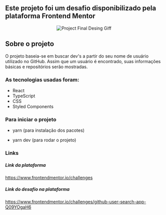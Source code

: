 ## Este projeto foi um desafio disponibilizado pela plataforma Frontend Mentor
<div align="center">
  
![Project Final Desing Giff](https://user-images.githubusercontent.com/43121767/161606035-6d0bfcdb-2ace-488e-85eb-fa81419167c0.gif)
</div>

## Sobre o projeto

O projeto baseia-se em buscar dev's a partir do seu nome de usuário utilizado no GitHub. Assim que um usuário é encontrado, suas informações básicas e repositórios serão mostradas.


### As tecnologias usadas foram:
- React
- TypeScript
- CSS 
- Styled Components


### Para iniciar o projeto

- yarn (para instalação dos pacotes)

- yarn dev (para rodar o projeto)

### Links
##### Link da plataforma

https://www.frontendmentor.io/challenges

##### Link do desafio na plataforma

https://www.frontendmentor.io/challenges/github-user-search-app-Q09YOgaH6
